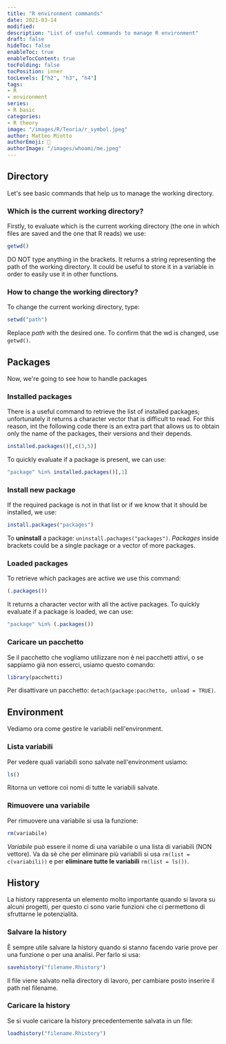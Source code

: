 ```yaml
---
title: "R environment commands"
date: 2021-03-14
modified: 
description: "List of useful commands to manage R environment"
draft: false
hideToc: false
enableToc: true
enableTocContent: true
tocFolding: false
tocPosition: inner
tocLevels: ["h2", "h3", "h4"]
tags:
- R
- environment
series:
- R basic
categories:
- R theory
image: "/images/R/Teoria/r_symbol.jpeg"
author: Matteo Miotto
authorEmoji: 🤖
authorImage: "/images/whoami/me.jpeg"
---
```


## Directory
Let's see basic commands that help us to manage the working directory.

### Which is the current working directory?
Firstly, to evaluate which is the current working directory (the one in which files are saved and the one that R reads) we use:
``` R
getwd()
```
DO NOT type anything in the brackets.
It returns a string representing the path of the working directory. It could be useful to store it in a variable in order to easily use it in other functions.

### How to change the working directory?
To change the current working directory, type:
``` R
setwd("path")
```
Replace *path* with the desired one. To confirm that the wd is changed, use `getwd()`.

## Packages
Now, we're going to see how to handle packages

### Installed packages
There is a useful command to retrieve the list of installed packages; unfortunately it returns a character vector that is difficult to read. For this reason, int the following code there is an extra part that allows us to obtain only the name of the packages, their versions and their depends.
``` R
installed.packages()[,c(3,5)]
```

To quickly evaluate if a package is present, we can use:
``` R
"package" %in% installed.packages()[,1]
```

### Install new package
If the required package is not in that list or if we know that it should be installed, we use:
``` R
install.packages("packages")
```
To **uninstall** a package: `uninstall.pachages("packages")`.
*Packages* inside brackets could be a single package or a vector of more packages.

### Loaded packages
To retrieve which packages are active we use this command:
``` R
(.packages())
```
It returns a character vector with all the active packages.
To quickly evaluate if a package is loaded, we can use:
``` R
"package" %in% (.packages())
```

### Caricare un pacchetto
Se il pacchetto che vogliamo utilizzare non è nei pacchetti attivi, o se sappiamo già non esserci, usiamo questo comando:
``` R
library(pacchetti)
```
Per disattivare un pacchetto: `detach(package:pacchetto, unload = TRUE)`.

## Environment
Vediamo ora come gestire le variabili nell'environment.

### Lista variabili
Per vedere quali variabili sono salvate nell'environment usiamo:
``` R
ls()
```
Ritorna un vettore coi nomi di tutte le variabili salvate.

### Rimuovere una variabile
Per rimuovere una variabile si usa la funzione:
``` R
rm(variabile)
```
*Variabile* può essere il nome di una variabile o una lista di variabili (NON vettore). Va da sè che per eliminare più variabili si usa `rm(list = c(variabili))` e per **eliminare tutte le variabili** `rm(list = ls())`.

## History
La history rappresenta un elemento molto importante quando si lavora su alcuni progetti, per questo ci sono varie funzioni che ci permettono di sfruttarne le potenzialità.

### Salvare la history
È sempre utile salvare la history quando si stanno facendo varie prove per una funzione o per una analisi. Per farlo si usa:
``` R
savehistory("filename.Rhistory")
```
Il file viene salvato nella directory di lavoro, per cambiare posto inserire il path nel filename.

### Caricare la history
Se si vuole caricare la history precedentemente salvata in un file:
``` R
loadhistory("filename.Rhistory")
```



